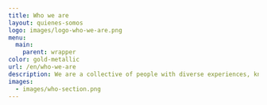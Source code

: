 ```yaml
---
title: Who we are
layout: quienes-somos
logo: images/logo-who-we-are.png
menu:
  main:
    parent: wrapper
color: gold-metallic
url: /en/who-we-are
description: We are a collective of people with diverse experiences, knowledge, and strengths, all working from different sectors to support civil society organizations in Latin America in becoming stronger and more resilient.
images:
  - images/who-section.png
---
```


